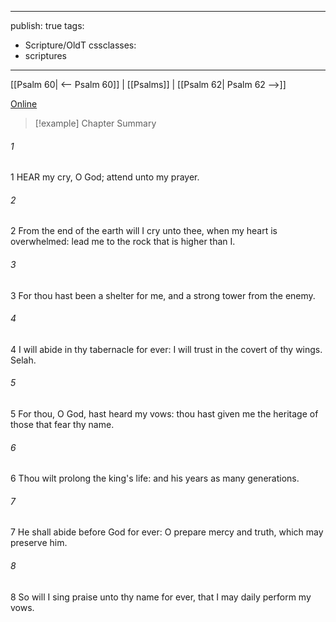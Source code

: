 

---
publish: true
tags:
  - Scripture/OldT
cssclasses:
  - scriptures
---
[[Psalm 60| <-- Psalm 60]] | [[Psalms]] | [[Psalm 62| Psalm 62 -->]]

[Online](https://churchofjesuschrist.org/study/scriptures/ot/ps/61?lang=eng)

>[!example] Chapter Summary
>
###### 1
1 HEAR my cry, O God; attend unto my prayer.
###### 2
2 From the end of the earth will I cry unto thee, when my heart is overwhelmed: lead me to the rock that is higher than I.
###### 3
3 For thou hast been a shelter for me, and a strong tower from the enemy.
###### 4
4 I will abide in thy tabernacle for ever: I will trust in the covert of thy wings.  Selah.
###### 5
5 For thou, O God, hast heard my vows: thou hast given me the heritage of those that fear thy name.
###### 6
6 Thou wilt prolong the king's life: and his years as many generations.
###### 7
7 He shall abide before God for ever: O prepare mercy and truth, which may preserve him.
###### 8
8 So will I sing praise unto thy name for ever, that I may daily perform my vows.



